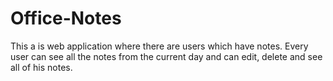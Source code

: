 # Office-Notes
This a is web application where there are users which have notes. Every user can see all the notes from the current day and can edit, delete and see all of his notes.
